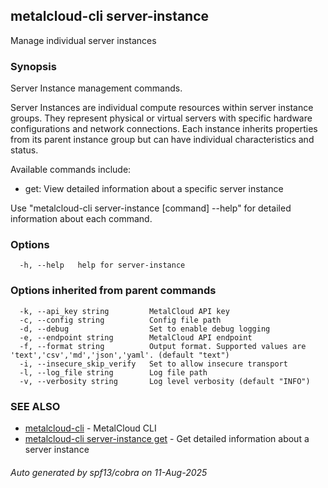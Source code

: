 ## metalcloud-cli server-instance

Manage individual server instances

### Synopsis

Server Instance management commands.

Server Instances are individual compute resources within server instance groups.
They represent physical or virtual servers with specific hardware configurations
and network connections. Each instance inherits properties from its parent
instance group but can have individual characteristics and status.

Available commands include:
- get: View detailed information about a specific server instance

Use "metalcloud-cli server-instance [command] --help" for detailed information about each command.

### Options

```
  -h, --help   help for server-instance
```

### Options inherited from parent commands

```
  -k, --api_key string         MetalCloud API key
  -c, --config string          Config file path
  -d, --debug                  Set to enable debug logging
  -e, --endpoint string        MetalCloud API endpoint
  -f, --format string          Output format. Supported values are 'text','csv','md','json','yaml'. (default "text")
  -i, --insecure_skip_verify   Set to allow insecure transport
  -l, --log_file string        Log file path
  -v, --verbosity string       Log level verbosity (default "INFO")
```

### SEE ALSO

* [metalcloud-cli](metalcloud-cli.md)	 - MetalCloud CLI
* [metalcloud-cli server-instance get](metalcloud-cli_server-instance_get.md)	 - Get detailed information about a server instance

###### Auto generated by spf13/cobra on 11-Aug-2025
